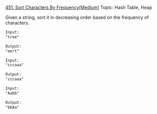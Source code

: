 [451. Sort Characters By Frequency(Medium)](https://leetcode.com/problems/sort-characters-by-frequency/)
Topic: Hash Table, Heap  
  
Given a string, sort it in decreasing order based on the frequency of characters.

```html
Input:
"tree"

Output:
"eert"

Input:
"cccaaa"

Output:
"cccaaa"

Input:
"Aabb"

Output:
"bbAa"
```